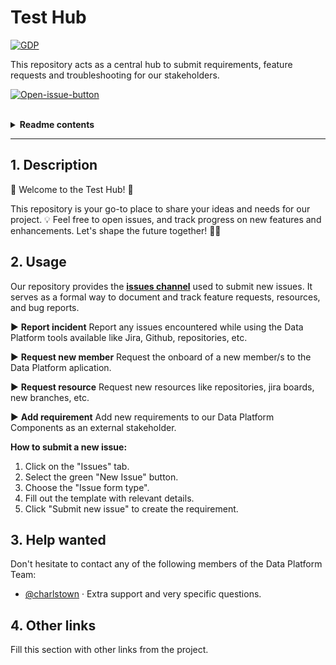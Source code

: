 # Test Hub

[![GDP](https://img.shields.io/badge/Project-Test_Hub-red.svg?style=flat&logoColor=green)](LICENSE)

This repository acts as a central hub to submit requirements, feature requests and troubleshooting for our stakeholders.

[![Open-issue-button]](https://github.com/charlstown/test-hub/issues)


</br>

<details><summary><b>Readme contents</b></summary>

- [1. Description](#1-Description)
- [2. Usage](#2-Usage)
- [3. Help wanted](#3-Help-wanted)
- [4. Other links](#4-Other-links)

</details>

---

## 1. Description

🌟 Welcome to the Test Hub! 🚀

This repository is your go-to place to share your ideas and needs for our project. 💡 Feel free to open issues, and track progress on new features and enhancements. Let's shape the future together! 💬✨

## 2. Usage

Our repository provides the [**issues channel**](https://github.com/charlstown/test-hub/issues) used to submit new issues. It serves as a formal way to document and track feature requests, resources, and bug reports.

:arrow_forward: **Report incident**
Report any issues encountered while using the Data Platform tools available like Jira, Github, repositories, etc.

:arrow_forward: **Request new member**
Request the onboard of a new member/s to the Data Platform aplication.

:arrow_forward: **Request resource**
Request new resources like repositories, jira boards, new branches, etc.

:arrow_forward: **Add requirement**
Add new requirements to our Data Platform Components as an external stakeholder.


**How to submit a new issue:**

1. Click on the "Issues" tab.
2. Select the green "New Issue" button.
3. Choose the "Issue form type".
4. Fill out the template with relevant details.
5. Click "Submit new issue" to create the requirement.

## 3. Help wanted

Don't hesitate to contact any of the following members of the Data Platform Team:

- [@charlstown](mailto:maintainer@mail.com) · Extra support and very specific questions.


## 4. Other links

Fill this section with other links from the project.


<!---------------------------------------------------------------------------->

[open-issue-button]: https://img.shields.io/badge/Open_new_issue-blue?style=for-the-badge
